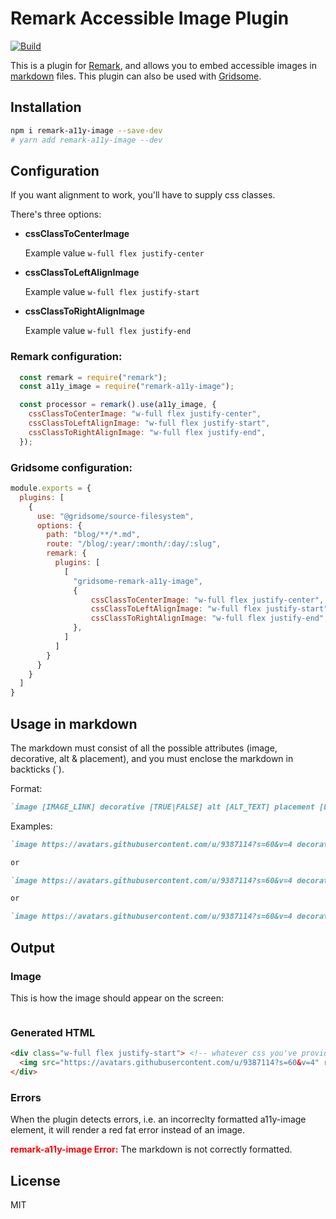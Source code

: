 # Remark Accessible Image Plugin
[![Build](https://github.com/Healios/remark-a11y-image/actions/workflows/node.js.yml/badge.svg)](https://github.com/Healios/remark-a11y-image/actions/workflows/node.js.yml)

This is a plugin for [Remark](https://remark.js.org/), and allows you to embed accessible images in [markdown](https://daringfireball.net/projects/markdown/) files. This plugin can also be used with [Gridsome](https://gridsome.org/).

## Installation

```bash
npm i remark-a11y-image --save-dev
# yarn add remark-a11y-image --dev
```

## Configuration
If you want alignment to work, you'll have to supply css classes.

There's three options:
- **cssClassToCenterImage**

  Example value `w-full flex justify-center`

- **cssClassToLeftAlignImage**

  Example value `w-full flex justify-start`

- **cssClassToRightAlignImage**

  Example value `w-full flex justify-end`


### Remark configuration:
```js
  const remark = require("remark");
  const a11y_image = require("remark-a11y-image");

  const processor = remark().use(a11y_image, {
    cssClassToCenterImage: "w-full flex justify-center",
    cssClassToLeftAlignImage: "w-full flex justify-start",
    cssClassToRightAlignImage: "w-full flex justify-end",
  });
```


### Gridsome configuration:
```js
module.exports = {
  plugins: [
    {
      use: "@gridsome/source-filesystem",
      options: {
        path: "blog/**/*.md",
        route: "/blog/:year/:month/:day/:slug",
        remark: {
          plugins: [
            [
              "gridsome-remark-a11y-image",
              {
                  cssClassToCenterImage: "w-full flex justify-center",
                  cssClassToLeftAlignImage: "w-full flex justify-start",
                  cssClassToRightAlignImage: "w-full flex justify-end",
              },
            ]
          ]
        }
      }
    }
  ]
}
```

## Usage in markdown

The markdown must consist of all the possible attributes (image, decorative, alt & placement), and you must enclose the markdown in backticks (\`). 

Format:
```markdown
`image [IMAGE_LINK] decorative [TRUE|FALSE] alt [ALT_TEXT] placement [Left|Center|Right]`
```

Examples:

```markdown
`image https://avatars.githubusercontent.com/u/9387114?s=60&v=4 decorative true alt placement Center`

or

`image https://avatars.githubusercontent.com/u/9387114?s=60&v=4 decorative true alt This alt text won't be shown placement Center`

or

`image https://avatars.githubusercontent.com/u/9387114?s=60&v=4 decorative false alt This is alt text will be shown placement Center`
```

## Output

### Image

This is how the image should appear on the screen:

<img src="https://avatars.githubusercontent.com/u/9387114?s=60&v=4" role="presentation" alt="">

### Generated HTML

```html
<div class="w-full flex justify-start"> <!-- whatever css you've provided -->
  <img src="https://avatars.githubusercontent.com/u/9387114?s=60&v=4" role="presentation" alt="">
</div>
```

### Errors
When the plugin detects errors, i.e. an incorreclty formatted a11y-image element, it will render a red fat error instead of an image.

<p><span style="color: red; font-weight: bold;">remark-a11y-image Error:</span> The markdown is not correctly formatted.</p>


## License

MIT
